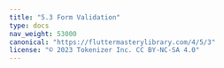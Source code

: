 ```yaml
---
title: "5.3 Form Validation"
type: docs
nav_weight: 53000
canonical: "https://fluttermasterylibrary.com/4/5/3"
license: "© 2023 Tokenizer Inc. CC BY-NC-SA 4.0"
---
```

